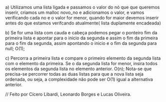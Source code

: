 a) Utilizamos uma lista ligada e passamos o valor do nó que que
queremos  inserir, criamos um malloc novo_no e adicionamos o valor, e vamos verificando 
cada no e o valor for menor, quando for maior devemos inserir antes do que estamos
verifcando atualmente( lista duplamente encadeada)

b) Se for uma lista com cauda e cabeça podemos pegar o ponteiro fim da primeira lista e apontar
para o inicio da segunda e assim o fim da primeira para o fim da segunda, assim apontando o inicio
e o fim da segunda para null; O(1);

c) Percorra a primeira lista e compare o primeiro elemento da segunda lista com o elemento da primeira. 
Se o da segunda lista for menor, insira todos os elementos da segunda lista no elemento anterior. O(n);
Nota-se que precisa-se percorrer todas as duas listas para que a nova lista seja ordenada, ou seja, a
complexidade não pode ser O(1) igual a alternativa anterior.

// Feito por Cícero Libardi, Leonardo Borges e Lucas Oliveira.